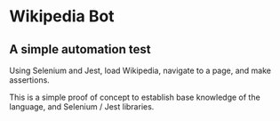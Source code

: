 # Wikipedia Bot
## A simple automation test
Using Selenium and Jest, load Wikipedia, navigate to a page, and make assertions.

This is a simple proof of concept to establish base knowledge of the language, and Selenium / Jest libraries.